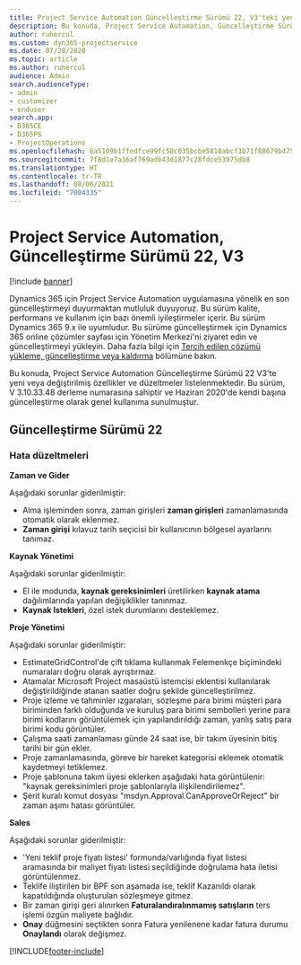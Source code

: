 ```yaml
---
title: Project Service Automation Güncelleştirme Sürümü 22, V3'teki yenilikler veya değişiklikler
description: Bu konuda, Project Service Automation, Güncelleştirme Sürümü 22, V3'teki özellikler ve düzeltmeler listelenir.
author: ruhercul
ms.custom: dyn365-projectservice
ms.date: 07/28/2020
ms.topic: article
ms.author: ruhercul
audience: Admin
search.audienceType:
- admin
- customizer
- enduser
search.app:
- D365CE
- D365PS
- ProjectOperations
ms.openlocfilehash: 6a5109b1ffedfce99fc50c035bcbe5810abcf3b71f88679b47561d69daa9f3ab
ms.sourcegitcommit: 7f8d1e7a16af769adb43d1877c28fdce53975db8
ms.translationtype: HT
ms.contentlocale: tr-TR
ms.lasthandoff: 08/06/2021
ms.locfileid: "7004335"
---
```

# <a name="project-service-automation-update-release-22-v3"></a>Project Service Automation, Güncelleştirme Sürümü 22, V3

[!include [banner](../includes/psa-now-project-operations.md)]

Dynamics 365 için Project Service Automation uygulamasına yönelik en son güncelleştirmeyi duyurmaktan mutluluk duyuyoruz. Bu sürüm kalite, performans ve kullanım için bazı önemli iyileştirmeler içerir. Bu sürüm Dynamics 365 9.x ile uyumludur. Bu sürüme güncelleştirmek için Dynamics 365 online çözümler sayfası için Yönetim Merkezi'ni ziyaret edin ve güncelleştirmeyi yükleyin. Daha fazla bilgi için [Tercih edilen çözümü yükleme, güncelleştirme veya kaldırma](/power-platform/admin/install-remove-preferred-solution) bölümüne bakın.

Bu konuda, Project Service Automation Güncelleştirme Sürümü 22 V3'te yeni veya değiştirilmiş özellikler ve düzeltmeler listelenmektedir. Bu sürüm, V 3.10.33.48 derleme numarasına sahiptir ve Haziran 2020'de kendi başına güncelleştirme olarak genel kullanıma sunulmuştur.

## <a name="update-release-22"></a>Güncelleştirme Sürümü 22

### <a name="bug-fixes"></a>Hata düzeltmeleri



**Zaman ve Gider**

Aşağıdaki sorunlar giderilmiştir:

- Alma işleminden sonra, zaman girişleri **zaman girişleri** zamanlamasında otomatik olarak eklenmez.
- **Zaman girişi** kılavuz tarih seçicisi bir kullanıcının bölgesel ayarlarını tanımaz.

**Kaynak Yönetimi**

Aşağıdaki sorunlar giderilmiştir:

- El ile modunda, **kaynak gereksinimleri** üretilirken **kaynak atama** dağılımlarında yapılan değişiklikler tanınmaz.
- **Kaynak Istekleri**, özel istek durumlarını desteklemez.

**Proje Yönetimi**

Aşağıdaki sorunlar giderilmiştir:

- EstimateGridControl'de çift tıklama kullanmak Felemenkçe biçimindeki numaraları doğru olarak ayrıştırmaz.
- Atamalar Microsoft Project masaüstü istemcisi eklentisi kullanılarak değiştirildiğinde atanan saatler doğru şekilde güncelleştirilmez.
- Proje izleme ve tahminler ızgaraları, sözleşme para birimi müşteri para biriminden farklı olduğunda ve kuruluş para birimi sembolleri yerine para birimi kodlarını görüntülemek için yapılandırıldığı zaman, yanlış satış para birimi kodu görüntüler.
- Çalışma saati zamanlaması günde 24 saat ise, bir takım üyesinin bitiş tarihi bir gün ekler.
- Proje zamanlamasında, göreve bir hareket kategorisi eklemek otomatik kaydetmeyi tetiklemez.
- Proje şablonuna takım üyesi eklerken aşağıdaki hata görüntülenir: "kaynak gereksinimleri proje şablonlarıyla ilişkilendirilemez". 
- Şerit kuralı komut dosyası "msdyn.Approval.CanApproveOrReject" bir zaman aşımı hatası görüntüler.

**Sales**

Aşağıdaki sorunlar giderilmiştir:

- 'Yeni teklif proje fiyatı listesi' formunda/varlığında fiyat listesi aramasında bir maliyet fiyatı listesi seçildiğinde doğrulama hata iletisi görüntülenmez.
- Teklife iliştirilen bir BPF son aşamada ise, teklif Kazanıldı olarak kapatıldığında oluşturulan sözleşmeye gitmez.
- Bir zaman girişi geri alınırken **Faturalandıralınmamış satışların** ters işlemi özgün maliyete bağlıdır.
- **Onay** düğmesini seçtikten sonra Fatura yenilenene kadar fatura durumu **Onaylandı** olarak değişmez.


[!INCLUDE[footer-include](../includes/footer-banner.md)]